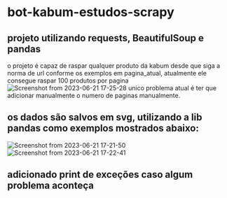 # bot-kabum-estudos-scrapy

## projeto utilizando requests, BeautifulSoup e pandas
o projeto é capaz de raspar qualquer produto da kabum desde que siga a norma de url conforme os exemplos em pagina_atual, atualmente ele consegue raspar
100 produtos por pagina
![Screenshot from 2023-06-21 17-25-28](https://github.com/guilherme-se/bot-kabum-estudos-scrapy/assets/81692269/b288fbe8-9bb0-4fad-a9aa-2f7a5348a1df)
unico problema atual é ter que adicionar manualmente o numero de paginas manualmente.

## os dados são salvos em svg, utilizando a lib pandas como exemplos mostrados abaixo:
![Screenshot from 2023-06-21 17-21-50](https://github.com/guilherme-se/bot-kabum-estudos-scrapy/assets/81692269/dad7fdd4-a593-4193-9751-e264a4e76efb)
![Screenshot from 2023-06-21 17-22-41](https://github.com/guilherme-se/bot-kabum-estudos-scrapy/assets/81692269/2f7f3bb4-6f77-4622-9a48-14c51202d96b)

## adicionado print de exceções caso algum problema aconteça
